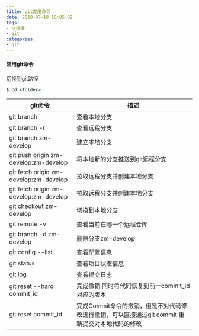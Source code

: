 ```yaml
---
title: git常用命令
date: 2018-07-18 16:05:02
tags:
- 快捷键
- git
categories:
- git
---
```


#### 常用git命令

切换到git路径
```cmd
$ cd <folder>
```
git命令 | 描述
---|---
git branch  |查看本地分支
git branch -r |查看远程分支
git branch zm-develop |建立本地分支
git push origin zm-develop:zm-develop|将本地新的分支推送到git远程分支
git fetch origin zm-develop:zm-develop|拉取远程分支并创建本地分支
git fetch origin zm-develop:zm-develop|拉取远程分支并创建本地分支
git checkout zm-develop|切换到本地分支
git remote -v|查看当前在哪一个远程仓库  
git branch -d zm-develop|删除分支zm-develop
git config --list|查看配置信息  
git status|查看项目状态信息  
git log |查看提交日志
git reset --hard commit_id | 完成撤销,同时将代码恢复到前一commit_id 对应的版本
git reset commit_id  |  完成Commit命令的撤销，但是不对代码修改进行撤销，可以直接通过git commit 重新提交对本地代码的修改

<!--more-->